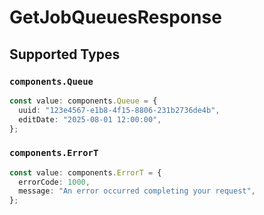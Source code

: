 # GetJobQueuesResponse


## Supported Types

### `components.Queue`

```typescript
const value: components.Queue = {
  uuid: "123e4567-e1b8-4f15-8806-231b2736de4b",
  editDate: "2025-08-01 12:00:00",
};
```

### `components.ErrorT`

```typescript
const value: components.ErrorT = {
  errorCode: 1000,
  message: "An error occurred completing your request",
};
```

